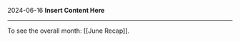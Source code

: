 2024-06-16
__Insert Content Here__
_______________________
To see the overall month: [[June Recap]].